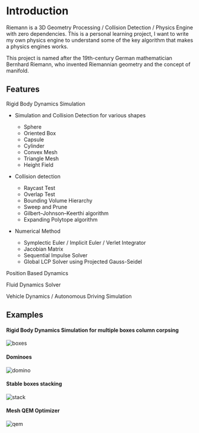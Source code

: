 # Introduction

Riemann is a 3D Geometry Processing / Collision Detection / Physics Engine with zero dependencies.
This is a personal learning project, I want to write my own physics engine to understand some of the key algorithm that makes a physics engines works.

This project is named after the 19th-century German mathematician Bernhard Riemann, who invented Riemannian geometry and the concept of manifold.

## Features

Rigid Body Dynamics Simulation

* Simulation and Collision Detection for various shapes
    * Sphere
    * Oriented Box
    * Capsule
    * Cylinder
    * Convex Mesh
    * Triangle Mesh
    * Height Field

* Collision detection
    * Raycast Test
    * Overlap Test
    * Bounding Volume Hierarchy
    * Sweep and Prune
    * Gilbert–Johnson–Keerthi algorithm
    * Expanding Polytope algorithm
    
* Numerical Method
    * Symplectic Euler / Implicit Euler / Verlet Integrator
    * Jacobian Matrix
    * Sequential Impulse Solver
    * Global LCP Solver using Projected Gauss-Seidel

Position Based Dynamics

Fluid Dynamics Solver

Vehicle Dynamics / Autonomous Driving Simulation


## Examples

#### Rigid Body Dynamics Simulation for multiple boxes column corpsing

![boxes](https://user-images.githubusercontent.com/29682318/180112516-54e574d6-8462-43bb-a6a7-230b2a58c7f6.gif)

#### Dominoes

![domino](https://user-images.githubusercontent.com/29682318/180676459-119abeea-6d8a-4b9e-8fc4-ad87207eb6ed.gif)

#### Stable boxes stacking

![stack](https://user-images.githubusercontent.com/29682318/180676472-73c80918-6daa-44b0-a34f-e3fcffebdd1e.gif)

#### Mesh QEM Optimizer

![qem](https://github.com/atlantis13579/Riemann/assets/29682318/ffdb88ea-a114-43a5-8864-8b5ab22fd282)

